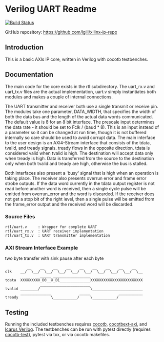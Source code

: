 # Verilog UART Readme

[![Build Status](https://github.com/lgili/xilinx-ip-repo/workflows/ips%20Tests/badge.svg?branch=master)](https://github.com/lgili/xilinx-ip-repo/actions/)



GitHub repository: https://github.com/lgili/xilinx-ip-repo

## Introduction

This is a basic AXIs IP core, written in Verilog with cocotb
testbenches.

## Documentation

The main code for the core exists in the rtl subdirectory.  The uart_rx.v and
uart_tx.v files are the actual implementation, uart.v simply instantiates both
modules and makes a couple of internal connections.

The UART transmitter and receiver both use a single transmit or receive pin.
The modules take one parameter, DATA_WIDTH, that specifies the width of both
the data bus and the length of the actual data words communicated.  The
default value is 8 for an 8 bit interface.  The prescale input determines the
data rate - it should be set to Fclk / (baud * 8).  This is an input instead
of a parameter so it can be changed at run time, though it is not buffered
internally so care should be used to avoid corrupt data.  The main interface
to the user design is an AXI4-Stream interface that consists of the tdata,
tvalid, and tready signals.  tready flows in the opposite direction.  tdata
is considered valid when tvalid is high.  The destination will accept data
only when tready is high.  Data is transferred from the source to the
destination only when both tvalid and tready are high, otherwise the bus is
stalled.

Both interfaces also present a 'busy' signal that is high when an operation is
taking place.  The receiver also presents overrun error and frame error strobe
outputs.  If the data word currently in the tdata output register is not read
before another word is received, then a single cycle pulse will be emitted
from overrun_error and the word is discarded.  If the receiver does not get a
stop bit of the right level, then a single pulse will be emitted from the
frame_error output and the received word will be discarded.

### Source Files

    rtl/uart.v     : Wrapper for complete UART
    rtl/uart_rx.v  : UART receiver implementation
    rtl/uart_tx.v  : UART transmitter implementation

### AXI Stream Interface Example

two byte transfer with sink pause after each byte

              __    __    __    __    __    __    __    __    __
    clk    __/  \__/  \__/  \__/  \__/  \__/  \__/  \__/  \__/  \__
                    _____ _________________
    tdata  XXXXXXXXX_D0__X_D1______________XXXXXXXXXXXXXXXXXXXXXXXX
                    _______________________
    tvalid ________/                       \_______________________
           ______________             _____             ___________
    tready               \___________/     \___________/


## Testing

Running the included testbenches requires [cocotb](https://github.com/cocotb/cocotb), [cocotbext-axi](https://github.com/alexforencich/cocotbext-axi), and [Icarus Verilog](http://iverilog.icarus.com/).  The testbenches can be run with pytest directly (requires [cocotb-test](https://github.com/themperek/cocotb-test)), pytest via tox, or via cocotb makefiles.
